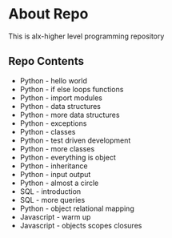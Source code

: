 # About Repo
This is alx-higher level programming repository

## Repo Contents
- Python - hello world
- Python - if else loops functions
- Python - import modules
- Python - data structures
- Python - more data structures
- Python - exceptions
- Python - classes
- Python - test driven development
- Python - more classes
- Python - everything is object
- Python - inheritance
- Python - input output
- Python - almost a circle
- SQL - introduction
- SQL - more queries
- Python - object relational mapping
- Javascript - warm up
- Javascript - objects scopes closures

